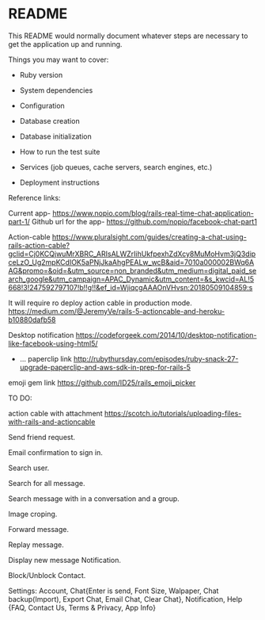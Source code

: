 # README

This README would normally document whatever steps are necessary to get the
application up and running.

Things you may want to cover:

* Ruby version

* System dependencies

* Configuration

* Database creation

* Database initialization

* How to run the test suite

* Services (job queues, cache servers, search engines, etc.)

* Deployment instructions

Reference links:

Current app-
https://www.nopio.com/blog/rails-real-time-chat-application-part-1/
Github url for the app-
https://github.com/nopio/facebook-chat-part1

Action-cable
https://www.pluralsight.com/guides/creating-a-chat-using-rails-action-cable?gclid=Cj0KCQjwuMrXBRC_ARIsALWZrIihUkfpexhZdXcy8MuMoHvm3jQ3dipceLzO_Ug2mpKCdIOK5aPNjJkaAhgPEALw_wcB&aid=7010a000002BWq6AAG&promo=&oid=&utm_source=non_branded&utm_medium=digital_paid_search_google&utm_campaign=APAC_Dynamic&utm_content=&s_kwcid=AL!5668!3!247592797107!b!!g!!&ef_id=WjiqcgAAAOnVHvsn:20180509104859:s

It will require ro deploy action cable in production mode. 
https://medium.com/@JeremyVe/rails-5-actioncable-and-heroku-b10880dafb58

Desktop notification
https://codeforgeek.com/2014/10/desktop-notification-like-facebook-using-html5/
* ...
paperclip link
http://rubythursday.com/episodes/ruby-snack-27-upgrade-paperclip-and-aws-sdk-in-prep-for-rails-5

emoji gem link
https://github.com/ID25/rails_emoji_picker


TO DO: 

action cable with attachment
https://scotch.io/tutorials/uploading-files-with-rails-and-actioncable

Send friend request.

Email confirmation to sign in.

Search user.

Search for all message.

Search message with in a conversation and a group.

Image croping.

Forward message.

Replay message.

Display new message Notification.

Block/Unblock Contact.

Settings: 
	Account, 
	Chat{Enter is send, Font Size, Walpaper, Chat backup(Import), Export Chat, Email Chat, Clear Chat}, 
	Notification,
	Help {FAQ, Contact Us, Terms & Privacy, App Info}